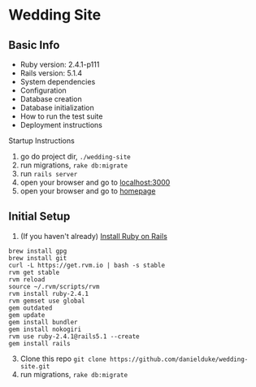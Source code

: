 Wedding Site
============

Basic Info
----------
* Ruby version: 2.4.1-p111
* Rails version: 5.1.4
* System dependencies
* Configuration
* Database creation
* Database initialization
* How to run the test suite
* Deployment instructions

Startup Instructions
1. go do project dir, `./wedding-site`
2. run migrations, `rake db:migrate`
3. run `rails server`
4. open your browser and go to [localhost:3000](http://localhost:3000)
5. open your browser and go to [homepage](http://localhost:3000/home)

Initial Setup
-------------
1. (If you haven't already) [Install Ruby on Rails](http://railsapps.github.io/installrubyonrails-mac.html)
```
brew install gpg
brew install git
curl -L https://get.rvm.io | bash -s stable
rvm get stable
rvm reload
source ~/.rvm/scripts/rvm
rvm install ruby-2.4.1
rvm gemset use global
gem outdated
gem update
gem install bundler
gem install nokogiri
rvm use ruby-2.4.1@rails5.1 --create
gem install rails
```
<!-- 2. (If you haven't already) Install Postgres, I like [Postgres.app](https://postgresapp.com/), but use what you like -->
3. Clone this repo `git clone https://github.com/danielduke/wedding-site.git`
4. run migrations, `rake db:migrate`